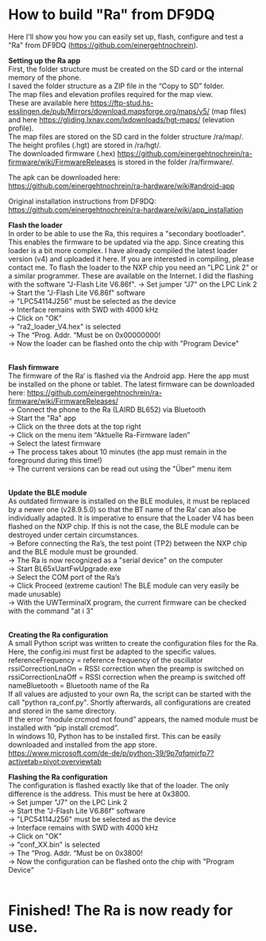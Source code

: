 # How to build "Ra" from DF9DQ

Here I'll show you how you can easily set up, flash, configure and test a "Ra" from DF9DQ (https://github.com/einergehtnochrein).<br>

<b>Setting up the Ra app</b><br>
First, the folder structure must be created on the SD card or the internal memory of the phone.<br>
I saved the folder structure as a ZIP file in the “Copy to SD” folder.<br>
The map files and elevation profiles required for the map view.<br>
These are available here https://ftp-stud.hs-esslingen.de/pub/Mirrors/download.mapsforge.org/maps/v5/ (map files) and here https://gliding.lxnav.com/lxdownloads/hgt-maps/ (elevation profile).<br>
The map files are stored on the SD card in the folder structure /ra/map/.<br>
The height profiles (.hgt) are stored in /ra/hgt/.<br>
The downloaded firmware (.hex) https://github.com/einergehtnochrein/ra-firmware/wiki/FirmwareReleases is stored in the folder /ra/firmware/.<br>

The apk can be downloaded here:<br>
https://github.com/einergehtnochrein/ra-hardware/wiki#android-app<br>

Original installation instructions from DF9DQ:<br>
https://github.com/einergehtnochrein/ra-hardware/wiki/app_installation<br>


<b>Flash the loader</b><br>
In order to be able to use the Ra, this requires a "secondary bootloader". This enables the firmware to be updated via the app. Since creating this loader is a bit more complex. I have already compiled the latest loader version (v4) and uploaded it here. If you are interested in compiling, please contact me.
To flash the loader to the NXP chip you need an "LPC Link 2" or a similar programmer. These are available on the Internet. I did the flashing with the software "J-Flash Lite V6.86f".
->	Set jumper "J7" on the LPC Link 2<br>
->	Start the "J-Flash Lite V6.86f" software<br>
->	"LPC54114J256" must be selected as the device<br>
->	Interface remains with SWD with 4000 kHz<br>
->	Click on "OK"<br>
->	"ra2_loader_V4.hex" is selected<br>
->	The “Prog. Addr. “Must be on 0x00000000!<br>
->	Now the loader can be flashed onto the chip with "Program Device"<br><br>

<b>Flash firmware</b><br>
The firmware of the Ra‘ is flashed via the Android app. Here the app must be installed on the phone or tablet.
The latest firmware can be downloaded here: https://github.com/einergehtnochrein/ra-firmware/wiki/FirmwareReleases/<br>
->	Connect the phone to the Ra (LAIRD BL652) via Bluetooth<br>
->	Start the "Ra" app<br>
->	Click on the three dots at the top right<br>
->	Click on the menu item “Aktuelle Ra-Firmware laden”<br>
->	Select the latest firmware<br>
->	The process takes about 10 minutes (the app must remain in the foreground during this time!)<br>
->	The current versions can be read out using the "Über" menu item<br><br>

<b>Update the BLE module</b><br>
As outdated firmware is installed on the BLE modules, it must be replaced by a newer one (v28.9.5.0) so that the BT name of the Ra‘ can also be individually adapted.
It is imperative to ensure that the Loader V4 has been flashed on the NXP chip. If this is not the case, the BLE module can be destroyed under certain circumstances.<br>
->	Before connecting the Ra’s, the test point (TP2) between the NXP chip and the BLE module must be grounded.<br>
->	The Ra is now recognized as a "serial device" on the computer<br>
->	Start BL65xUartFwUpgrade.exe<br>
->	Select the COM port of the Ra’s<br>
->	Click Proceed (extreme caution! The BLE module can very easily be made unusable)<br>
->	With the UWTerminalX program, the current firmware can be checked with the command "at i 3"<br><br>

<b>Creating the Ra configuration</b><br>
A small Python script was written to create the configuration files for the Ra.
Here, the config.ini must first be adapted to the specific values.<br>
referenceFrequency = reference frequency of the oscillator<br>
rssiCorrectionLnaOn = RSSI correction when the preamp is switched on<br>
rssiCorrectionLnaOff = RSSI correction when the preamp is switched off<br>
nameBluetooth = Bluetooth name of the Ra<br>
If all values are adjusted to your own Ra, the script can be started with the call "python ra_conf.py". Shortly afterwards, all configurations are created and stored in the same directory.<br>
If the error “module crcmod not found” appears, the named module must be installed with “pip install crcmod”.<br>
In windows 10, Python has to be installed first. This can be easily downloaded and installed from the app store.<br>
https://www.microsoft.com/de-de/p/python-39/9p7qfqmjrfp7?activetab=pivot:overviewtab

<b>Flashing the Ra configuration</b><br>
The configuration is flashed exactly like that of the loader. The only difference is the address. This must be here at 0x3800.<br>
->	Set jumper "J7" on the LPC Link 2<br>
->	Start the "J-Flash Lite V6.86f" software<br>
->	"LPC54114J256" must be selected as the device<br>
->	Interface remains with SWD with 4000 kHz<br>
->	Click on "OK"<br>
->	"conf_XX.bin" is selected<br>
->	The “Prog. Addr. “Must be on 0x3800!<br>
->	Now the configuration can be flashed onto the chip with "Program Device"<br><br>

<b><h1>Finished! The Ra is now ready for use.<h1/><b/>

